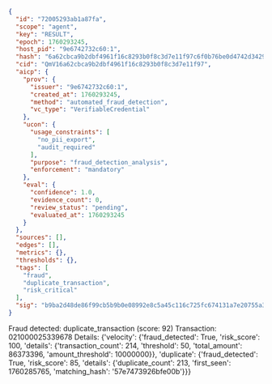 ```json
{
  "id": "72005293ab1a87fa",
  "scope": "agent",
  "key": "RESULT",
  "epoch": 1760293245,
  "host_pid": "9e6742732c60:1",
  "hash": "6a62cbca9b2dbf4961f16c8293b0f8c3d7e11f97c6f0b76be0d4742d3429d9ea",
  "cid": "QmV16a62cbca9b2dbf4961f16c8293b0f8c3d7e11f97",
  "aicp": {
    "prov": {
      "issuer": "9e6742732c60:1",
      "created_at": 1760293245,
      "method": "automated_fraud_detection",
      "vc_type": "VerifiableCredential"
    },
    "ucon": {
      "usage_constraints": [
        "no_pii_export",
        "audit_required"
      ],
      "purpose": "fraud_detection_analysis",
      "enforcement": "mandatory"
    },
    "eval": {
      "confidence": 1.0,
      "evidence_count": 0,
      "review_status": "pending",
      "evaluated_at": 1760293245
    }
  },
  "sources": [],
  "edges": [],
  "metrics": {},
  "thresholds": {},
  "tags": [
    "fraud",
    "duplicate_transaction",
    "risk_critical"
  ],
  "sig": "b9ba2d48de86f99cb5b9b0e08992e8c5a45c116c725fc674131a7e20755a3946"
}
```

Fraud detected: duplicate_transaction (score: 92)
Transaction: 021000025339678
Details: {'velocity': {'fraud_detected': True, 'risk_score': 100, 'details': {'transaction_count': 214, 'threshold': 50, 'total_amount': 86373396, 'amount_threshold': 10000000}}, 'duplicate': {'fraud_detected': True, 'risk_score': 85, 'details': {'duplicate_count': 213, 'first_seen': 1760285765, 'matching_hash': '57e7473926bfe00b'}}}